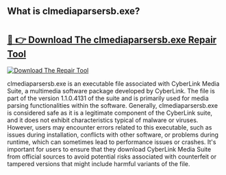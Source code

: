 ## What is clmediaparsersb.exe? 

# <h2><a href="https://exedetect.com/download.php?clmediaparsersb.exe">🔗 👉 Download The clmediaparsersb.exe Repair Tool</a></h2>

[![Download The Repair Tool](https://exedetect.com/download-button.jpg)](https://exedetect.com/download.php?clmediaparsersb.exe)

clmediaparsersb.exe is an executable file associated with CyberLink Media Suite, a multimedia software package developed by CyberLink. The file is part of the version 1.1.0.4131 of the suite and is primarily used for media parsing functionalities within the software. Generally, clmediaparsersb.exe is considered safe as it is a legitimate component of the CyberLink suite, and it does not exhibit characteristics typical of malware or viruses. However, users may encounter errors related to this executable, such as issues during installation, conflicts with other software, or problems during runtime, which can sometimes lead to performance issues or crashes. It's important for users to ensure that they download CyberLink Media Suite from official sources to avoid potential risks associated with counterfeit or tampered versions that might include harmful variants of the file.